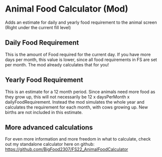 # Animal Food Calculator (Mod)

Adds an estimate for daily and yearly food requirement to the animal screen (Right under the current fill level)

## Daily Food Requirement
This is the amount of Food required for the current day. If you have more days per month, this value is lower, since all food requirements in FS are set per month.
The mod already calculates that for you!

## Yearly Food Requirement
This is an estimate for a 12 month period. Since animals need more food as they grow up, this will not necessarily be 12 x daysPerMonth x dailyFoodRequirement.
Instead the mod simulates the whole year and calculates the requirement for each month, with cows growing up.
New births are not included in this estimate.

## More advanced calculations
 
For even more information and more freedom in what to calculate, check out my standalone calculator here on github:  
https://github.com/BigFood2307/FS22_AnimalFoodCalculator
